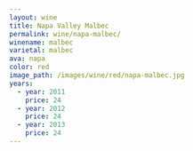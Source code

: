 ```yaml
---
layout: wine
title: Napa Valley Malbec
permalink: wine/napa-malbec/
winename: malbec
varietal: malbec
ava: napa
color: red
image_path: /images/wine/red/napa-malbec.jpg
years:
  - year: 2011
    price: 24
  - year: 2012
    price: 24
  - year: 2013
    price: 24
---
```



